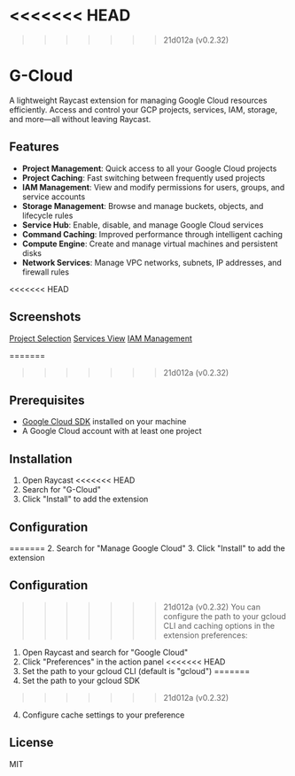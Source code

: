 <<<<<<< HEAD
=======

>>>>>>> 21d012a (v0.2.32)
# G-Cloud

A lightweight Raycast extension for managing Google Cloud resources efficiently. Access and control your GCP projects, services, IAM, storage, and more—all without leaving Raycast.

## Features

- **Project Management**: Quick access to all your Google Cloud projects
- **Project Caching**: Fast switching between frequently used projects
- **IAM Management**: View and modify permissions for users, groups, and service accounts
- **Storage Management**: Browse and manage buckets, objects, and lifecycle rules
- **Service Hub**: Enable, disable, and manage Google Cloud services
- **Command Caching**: Improved performance through intelligent caching
- **Compute Engine**: Create and manage virtual machines and persistent disks
- **Network Services**: Manage VPC networks, subnets, IP addresses, and firewall rules

<<<<<<< HEAD
## Screenshots


[Project Selection](./assets/homescreen.png)
[Services View](./assets/services.png)
[IAM Management](./assets/iam.png)

=======
>>>>>>> 21d012a (v0.2.32)
## Prerequisites

- [Google Cloud SDK](https://cloud.google.com/sdk/docs/install) installed on your machine
- A Google Cloud account with at least one project

## Installation

1. Open Raycast
<<<<<<< HEAD
2. Search for "G-Cloud"
3. Click "Install" to add the extension

## Configuration

=======
2. Search for "Manage Google Cloud"
3. Click "Install" to add the extension

## Configuration
 
>>>>>>> 21d012a (v0.2.32)
You can configure the path to your gcloud CLI and caching options in the extension preferences:

1. Open Raycast and search for "Google Cloud"
2. Click "Preferences" in the action panel
<<<<<<< HEAD
3. Set the path to your gcloud CLI (default is "gcloud")
=======
3. Set the path to your gcloud SDK
>>>>>>> 21d012a (v0.2.32)
4. Configure cache settings to your preference

## License

MIT
